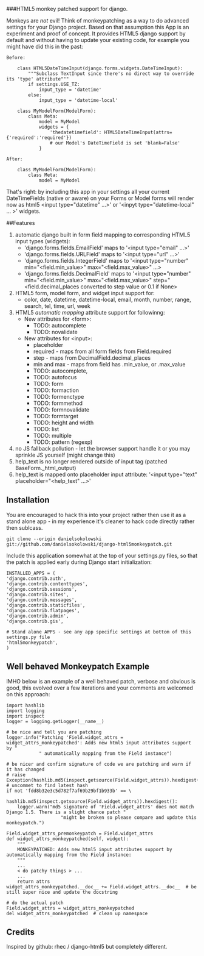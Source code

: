 ###HTML5 monkey patched support for django.

Monkeys are *not* evil! Think of monkeypatching as a way to do advanced settings for your Django project. Based on that
assumption this App is an experiment and proof of concept. It provides HTML5 django support by default and without 
having to update your existing code, for example you might have did this in the past:

	Before:
	
		class HTML5DateTimeInput(django.forms.widgets.DateTimeInput):
		    """Subclass TextInput since there's no direct way to override its 'type' attribute"""
		    if settings.USE_TZ:
				input_type = 'datetime'
			else:
				input_type = 'datetime-local'
		
		class MyModelForm(ModelForm):
		    class Meta:
		        model = MyModel
		        widgets = {
		            'thedatetimefield': HTML5DateTimeInput(attrs={'required':'required'})
		            # our Model's DateTimeField is set 'blank=False'
		        }
	
	After:
	
		class MyModelForm(ModelForm):
		    class Meta:
		        model = MyModel

That's right: by including this app in your settings all your current DateTimeFields (native or aware) on your Forms or 
Model forms will render now as html5 &lt;input type="datetime" ...&gt;' or '&lt;inpyt type="datetime-local" ... &gt;' widgets. 

##Features

1. automatic django built in form field mapping to corresponding HTML5 input types (widgets):
	* 'django.forms.fields.EmailField' maps to '&lt;input type="email" ...&gt;'
	* 'django.forms.fields.URLField' maps to '&lt;input type="url" ...&gt;'
	* 'django.forms.fields.IntegerField' maps to '&lt;input type="number" min="&lt;field.min_value&gt;" max="&lt;field.max_value&gt;" ...&gt;
	* 'django.forms.fields.DecimalField' maps to '&lt;input type="number" min="&lt;field.min_value&gt;" max="&lt;field.max_value&gt;"
	   step="&lt;field.decimal_places converted to step value or 0.1 if None&gt;
2. HTML5 form, model form, and widget input support for:
	* color, date, datetime, datetime-local, email, month, number, range, search, tel, time, url, week
3. HTML5 *automatic mapping* attribute support for followinng:
	- New attributes for &lt;form&gt;:
		* TODO: autocomplete
		* TODO: novalidate
	- New attributes for &lt;input&gt;:
		* placeholder
		* required  - maps from all form fields from Field.required
		* step - maps from DecimalField.decimal_places
		* min and max - maps from field has .min_value, or .max_value
		* TODO: autocomplete,  
		* TODO: autofocus
		* TODO: form
		* TODO: formaction
		* TODO: formenctype
		* TODO: formmethod
		* TODO: formnovalidate
		* TODO: formtarget
		* TODO: height and width
		* TODO: list
		* TODO: multiple
		* TODO: pattern (regexp)
4. no JS fallback pollution - let the browser support handle it or you may sprinkle JS yourself (might change this)
5. help_text is no longer rendered outside of input tag (patched BaseForm._html_output)
6. help_text is mapped onto placeholder input attribute: '&lt;input type="text" placeholder="&lt;help_text" ...&gt;'

## Installation

You are encouraged to hack this into your project rather then use it as a stand alone app - in my experience
it's cleaner to hack code directly rather then sublcass. 

	git clone --origin danielsokolowski git://github.com/danielsokolowski/django-html5monkeypatch.git

Include this application somewhat at the top of your settings.py files, so that the patch is applied early during 
Django start initialization:

	INSTALLED_APPS = (
	'django.contrib.auth',
	'django.contrib.contenttypes',
	'django.contrib.sessions',
	'django.contrib.sites',
	'django.contrib.messages',
	'django.contrib.staticfiles',
	'django.contrib.flatpages',
	'django.contrib.admin',
	'django.contrib.gis',

	# Stand alone APPS - see any app specific settings at bottom of this settings.py file
	'html5monkeypatch', 
	)
	
## Well behaved Monkeypatch Example

IMHO below is an example of a well behaved patch, verbose and obvious is good, this evolved over a few iterations and 
your comments are welcomed on this approach:

	import hashlib
	import logging
	import inspect
	logger = logging.getLogger(__name__)
	
	# be nice and tell you are patching
	logger.info("Patching 'Field.widget_attrs = widget_attrs_monkeypatched': Adds new html5 input attributes support by "
	            " automatically mapping from the Field instance")
	
	# be nicer and confirm signature of code we are patching and warn if it has changed
	# raise Exception(hashlib.md5(inspect.getsource(Field.widget_attrs)).hexdigest()) # uncommet to find latest hash
	if not 'fdd8b32e3c5d782f7af69b29bf1b933b' == \
	        hashlib.md5(inspect.getsource(Field.widget_attrs)).hexdigest():
	    logger.warn("md5 signature of 'Field.widget_attrs' does not match Django 1.5. There is a slight chance patch "
	                    "might be broken so please compare and update this monkeypatch.")
	
	Field.widget_attrs_premonkeypatch = Field.widget_attrs 
	def widget_attrs_monkeypatched(self, widget):
	    """
	    MONKEYPATCHED: Adds new html5 input attributes support by automatically mapping from the Field instance:
	    """
	    ...
	    < do patchy things > ...
	    ...    
	    return attrs
	widget_attrs_monkeypatched.__doc__ += Field.widget_attrs.__doc__  # be still super nice and update the docstring
	
	# do the actual patch
	Field.widget_attrs = widget_attrs_monkeypatched
	del widget_attrs_monkeypatched  # clean up namespace

## Credits

Inspired by github: rhec / django-html5 but completely different. 